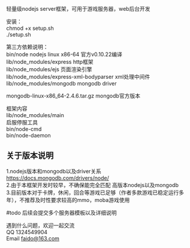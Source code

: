 轻量级nodejs server框架，可用于游戏服务器，web后台开发  

安装：  
chmod +x setup.sh  
./setup.sh  

第三方依赖说明：  
bin/node  nodejs linux x86-64 官方v0.10.22编译  
lib/node_modules/express http框架  
lib/node_modules/ejs 页面渲染引擎  
lib/node_modules/express-xml-bodyparser xml处理中间件  
lib/node_modules/mongodb	mongodb driver  

mongodb-linux-x86_64-2.4.6.tar.gz mongodb官方版本  

框架内容  
lib/node_modules/main   
启服停服工具  
bin/node-cmd  
bin/node-daemon  

## 关于版本说明 ##  
1.nodejs版本和mongodb以及driver关系 https://docs.mongodb.com/drivers/node/  
2.由于本框架开发时较早，不确保能完全匹配 高版本nodejs以及mongodb  
3.目前版本对于卡牌，休闲，回合等游戏已足够（作者多款游戏已稳定运行多年），不推荐及时性要求较高的mmo，moba游戏使用  



#todo 后续会提交多个服务器模板以及详细说明  

遇到什么问题，欢迎一起交流  
QQ	  1324549904  
Email	faido@163.com  
